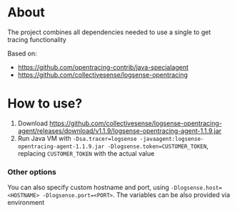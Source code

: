 # About

The project combines all dependencies needed to use a single to get tracing functionality 

Based on:

* https://github.com/opentracing-contrib/java-specialagent
* https://github.com/collectivesense/logsense-opentracing

# How to use?

1. Download https://github.com/collectivesense/logsense-opentracing-agent/releases/download/v1.1.9/logsense-opentracing-agent-1.1.9.jar
2. Run Java VM with `-Dsa.tracer=logsense -javaagent:logsense-opentracing-agent-1.1.9.jar -Dlogsense.token=CUSTOMER_TOKEN`, replacing `CUSTOMER_TOKEN` with the actual value

### Other options

You can also specify custom hostname and port, using `-Dlogsense.host=<HOSTNAME> -Dlogsense.port=<PORT>`. The variables can be also provided via environment
